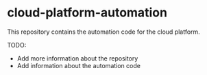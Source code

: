 # cloud-platform-automation

This repository contains the automation code for the cloud platform.

TODO: 
- Add more information about the repository
- Add information about the automation code
